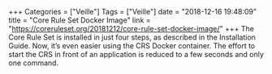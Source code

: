 +++
Categories = ["Veille"]
Tags = ["Veille"]
date = "2018-12-16 19:48:09"
title = "Core Rule Set Docker Image"
link = "https://coreruleset.org/20181212/core-rule-set-docker-image/"
+++
The Core Rule Set is installed in just four steps, as described in the Installation Guide. Now, it’s even easier using the CRS Docker container. The effort to start the CRS in front of an application is reduced to a few seconds and only one command.